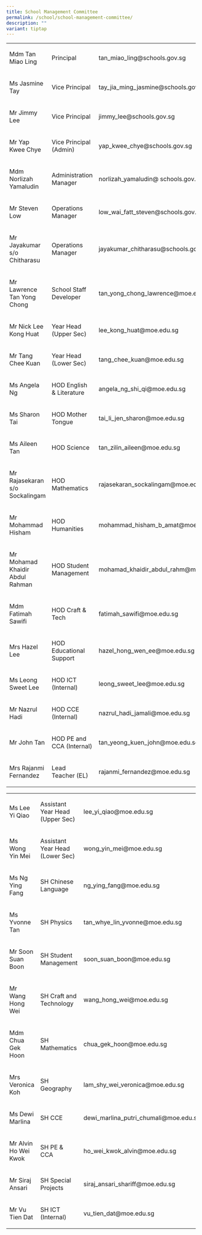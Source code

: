 ```yaml
---
title: School Management Committee
permalink: /school/school-management-committee/
description: ""
variant: tiptap
---
```

<table><tbody><tr><td rowspan="1" colspan="1"><p>Mdm Tan Miao Ling</p></td><td rowspan="1" colspan="1"><p>Principal</p></td><td rowspan="1" colspan="1"><p>tan_miao_ling@schools.gov.sg</p></td></tr><tr><td rowspan="1" colspan="1"><p>Ms Jasmine Tay</p></td><td rowspan="1" colspan="1"><p>Vice Principal</p></td><td rowspan="1" colspan="1"><p>tay_jia_ming_jasmine@schools.gov.sg</p></td></tr><tr><td rowspan="1" colspan="1"><p>Mr Jimmy Lee</p></td><td rowspan="1" colspan="1"><p>Vice Principal</p></td><td rowspan="1" colspan="1"><p>jimmy_lee@schools.gov.sg</p></td></tr><tr><td rowspan="1" colspan="1"><p>Mr Yap Kwee Chye</p></td><td rowspan="1" colspan="1"><p>Vice Principal (Admin)</p></td><td rowspan="1" colspan="1"><p>yap_kwee_chye@schools.gov.sg</p></td></tr><tr><td rowspan="1" colspan="1"><p>Mdm Norlizah Yamaludin</p></td><td rowspan="1" colspan="1"><p>Administration Manager</p></td><td rowspan="1" colspan="1"><p>norlizah_yamaludin@&nbsp;schools.gov.sg</p></td></tr><tr><td rowspan="1" colspan="1"><p>Mr Steven Low</p></td><td rowspan="1" colspan="1"><p>Operations Manager</p></td><td rowspan="1" colspan="1"><p>low_wai_fatt_steven@schools.gov.sg</p></td></tr><tr><td rowspan="1" colspan="1"><p>Mr Jayakumar s/o Chitharasu</p></td><td rowspan="1" colspan="1"><p>Operations Manager</p></td><td rowspan="1" colspan="1"><p>jayakumar_chitharasu@schools.gov.sg</p></td></tr><tr><td rowspan="1" colspan="1"><p>Mr Lawrence Tan Yong Chong</p></td><td rowspan="1" colspan="1"><p>School Staff Developer</p></td><td rowspan="1" colspan="1"><p>tan_yong_chong_lawrence@moe.edu.sg</p></td></tr><tr><td rowspan="1" colspan="1"><p>Mr Nick Lee Kong Huat</p></td><td rowspan="1" colspan="1"><p>Year Head (Upper Sec)</p></td><td rowspan="1" colspan="1"><p>lee_kong_huat@moe.edu.sg</p></td></tr><tr><td rowspan="1" colspan="1"><p>Mr Tang Chee Kuan</p></td><td rowspan="1" colspan="1"><p>Year Head (Lower Sec)</p></td><td rowspan="1" colspan="1"><p>tang_chee_kuan@moe.edu.sg</p></td></tr><tr><td rowspan="1" colspan="1"><p>Ms Angela Ng</p></td><td rowspan="1" colspan="1"><p>HOD English &amp; Literature</p></td><td rowspan="1" colspan="1"><p>angela_ng_shi_qi@moe.edu.sg&nbsp;</p></td></tr><tr><td rowspan="1" colspan="1"><p>Ms Sharon Tai</p></td><td rowspan="1" colspan="1"><p>HOD Mother Tongue</p></td><td rowspan="1" colspan="1"><p>tai_li_jen_sharon@moe.edu.sg</p></td></tr><tr><td rowspan="1" colspan="1"><p>Ms Aileen Tan</p></td><td rowspan="1" colspan="1"><p>HOD Science</p></td><td rowspan="1" colspan="1"><p>tan_zilin_aileen@moe.edu.sg</p></td></tr><tr><td rowspan="1" colspan="1"><p>Mr Rajasekaran s/o Sockalingam</p></td><td rowspan="1" colspan="1"><p>HOD Mathematics</p></td><td rowspan="1" colspan="1"><p>rajasekaran_sockalingam@moe.edu.sg</p></td></tr><tr><td rowspan="1" colspan="1"><p>Mr Mohammad Hisham</p></td><td rowspan="1" colspan="1"><p>HOD Humanities</p></td><td rowspan="1" colspan="1"><p>mohammad_hisham_b_amat@moe.edu.sg</p></td></tr><tr><td rowspan="1" colspan="1"><p>Mr Mohamad Khaidir Abdul Rahman</p></td><td rowspan="1" colspan="1"><p>HOD Student Management</p></td><td rowspan="1" colspan="1"><p>mohamad_khaidir_abdul_rahm@moe.edu.sg</p></td></tr><tr><td rowspan="1" colspan="1"><p>Mdm Fatimah Sawifi</p></td><td rowspan="1" colspan="1"><p>HOD Craft &amp; Tech</p></td><td rowspan="1" colspan="1"><p>fatimah_sawifi@moe.edu.sg</p></td></tr><tr><td rowspan="1" colspan="1"><p>Mrs Hazel Lee</p></td><td rowspan="1" colspan="1"><p>HOD Educational Support</p></td><td rowspan="1" colspan="1"><p>hazel_hong_wen_ee@moe.edu.sg</p></td></tr><tr><td rowspan="1" colspan="1"><p>Ms Leong Sweet Lee</p></td><td rowspan="1" colspan="1"><p>HOD ICT (Internal)</p></td><td rowspan="1" colspan="1"><p>leong_sweet_lee@moe.edu.sg</p></td></tr><tr><td rowspan="1" colspan="1"><p>Mr Nazrul Hadi</p></td><td rowspan="1" colspan="1"><p>HOD CCE (Internal)</p></td><td rowspan="1" colspan="1"><p>nazrul_hadi_jamali@moe.edu.sg</p></td></tr><tr><td rowspan="1" colspan="1"><p>Mr John Tan</p></td><td rowspan="1" colspan="1"><p>HOD PE and CCA (Internal)</p></td><td rowspan="1" colspan="1"><p>tan_yeong_kuen_john@moe.edu.sg</p></td></tr><tr><td rowspan="1" colspan="1"><p>Mrs Rajanmi Fernandez</p></td><td rowspan="1" colspan="1"><p>Lead Teacher&nbsp;(EL)</p></td><td rowspan="1" colspan="1"><p>rajanmi_fernandez@moe.edu.sg</p></td></tr></tbody></table><table><tbody><tr><td rowspan="1" colspan="1"><p>Ms Lee Yi Qiao</p></td><td rowspan="1" colspan="1"><p>Assistant Year Head (Upper Sec)</p></td><td rowspan="1" colspan="1"><p>lee_yi_qiao@moe.edu.sg&nbsp;</p></td></tr><tr><td rowspan="1" colspan="1"><p>Ms Wong Yin Mei</p></td><td rowspan="1" colspan="1"><p>Assistant Year Head (Lower Sec)&nbsp;</p></td><td rowspan="1" colspan="1"><p>wong_yin_mei@moe.edu.sg</p></td></tr><tr><td rowspan="1" colspan="1"><p>Ms Ng Ying Fang</p></td><td rowspan="1" colspan="1"><p>SH Chinese Language</p></td><td rowspan="1" colspan="1"><p>ng_ying_fang@moe.edu.sg</p></td></tr><tr><td rowspan="1" colspan="1"><p>Ms Yvonne Tan</p></td><td rowspan="1" colspan="1"><p>SH Physics</p></td><td rowspan="1" colspan="1"><p>tan_whye_lin_yvonne@moe.edu.sg</p></td></tr><tr><td rowspan="1" colspan="1"><p>Mr Soon Suan Boon</p></td><td rowspan="1" colspan="1"><p>SH Student Management</p></td><td rowspan="1" colspan="1"><p>soon_suan_boon@moe.edu.sg</p></td></tr><tr><td rowspan="1" colspan="1"><p>Mr Wang Hong Wei</p></td><td rowspan="1" colspan="1"><p>SH Craft and Technology</p></td><td rowspan="1" colspan="1"><p>wang_hong_wei@moe.edu.sg</p></td></tr><tr><td rowspan="1" colspan="1"><p>Mdm Chua Gek Hoon</p></td><td rowspan="1" colspan="1"><p>SH Mathematics</p></td><td rowspan="1" colspan="1"><p>chua_gek_hoon@moe.edu.sg</p></td></tr><tr><td rowspan="1" colspan="1"><p>Mrs Veronica Koh</p></td><td rowspan="1" colspan="1"><p>SH Geography</p></td><td rowspan="1" colspan="1"><p>lam_shy_wei_veronica@moe.edu.sg</p></td></tr><tr><td rowspan="1" colspan="1"><p>Ms Dewi Marlina</p></td><td rowspan="1" colspan="1"><p>SH CCE&nbsp;</p></td><td rowspan="1" colspan="1"><p>dewi_marlina_putri_chumali@moe.edu.sg</p></td></tr><tr><td rowspan="1" colspan="1"><p>Mr Alvin Ho Wei Kwok</p></td><td rowspan="1" colspan="1"><p>SH PE &amp; CCA</p></td><td rowspan="1" colspan="1"><p>ho_wei_kwok_alvin@moe.edu.sg</p></td></tr><tr><td rowspan="1" colspan="1"><p>Mr Siraj Ansari</p></td><td rowspan="1" colspan="1"><p>SH Special Projects&nbsp;</p></td><td rowspan="1" colspan="1"><p>siraj_ansari_shariff@moe.edu.sg</p></td></tr><tr><td rowspan="1" colspan="1"><p>Mr Vu Tien Dat</p></td><td rowspan="1" colspan="1"><p>SH ICT (Internal)</p></td><td rowspan="1" colspan="1"><p>vu_tien_dat@moe.edu.sg</p></td></tr></tbody></table><p></p>
